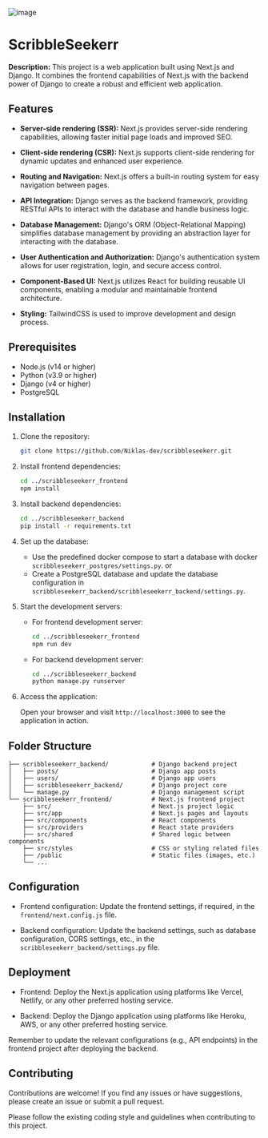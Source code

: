 ![image](https://github.com/Niklas-dev/scribbleseekerr/assets/84782843/6cdea475-bc79-4e4f-8e89-83dfe091ea2e)


# ScribbleSeekerr

**Description:** This project is a web application built using Next.js and Django. It combines the frontend capabilities of Next.js with the backend power of Django to create a robust and efficient web application.

## Features

- **Server-side rendering (SSR):** Next.js provides server-side rendering capabilities, allowing faster initial page loads and improved SEO.

- **Client-side rendering (CSR):** Next.js supports client-side rendering for dynamic updates and enhanced user experience.

- **Routing and Navigation:** Next.js offers a built-in routing system for easy navigation between pages.

- **API Integration:** Django serves as the backend framework, providing RESTful APIs to interact with the database and handle business logic.

- **Database Management:** Django's ORM (Object-Relational Mapping) simplifies database management by providing an abstraction layer for interacting with the database.

- **User Authentication and Authorization:** Django's authentication system allows for user registration, login, and secure access control.

- **Component-Based UI:** Next.js utilizes React for building reusable UI components, enabling a modular and maintainable frontend architecture.

- **Styling:** TailwindCSS is used to improve development and design process.

## Prerequisites

- Node.js (v14 or higher)
- Python (v3.9 or higher)
- Django (v4 or higher)
- PostgreSQL

## Installation

1. Clone the repository:

   ```bash
   git clone https://github.com/Niklas-dev/scribbleseekerr.git
   ```

2. Install frontend dependencies:

   ```bash
   cd ../scribbleseekerr_frontend
   npm install
   ```

3. Install backend dependencies:

   ```bash
   cd ../scribbleseekerr_backend
   pip install -r requirements.txt
   ```

4. Set up the database:

   - Use the predefined docker compose to start a database with docker `scribbleseekerr_postgres/settings.py`.
     or
   - Create a PostgreSQL database and update the database configuration in `scribbleseekerr_backend/scribbleseekerr_backend/settings.py`.

5. Start the development servers:

   - For frontend development server:

     ```bash
     cd ../scribbleseekerr_frontend
     npm run dev
     ```

   - For backend development server:

     ```bash
     cd ../scribbleseekerr_backend
     python manage.py runserver
     ```

6. Access the application:

   Open your browser and visit `http://localhost:3000` to see the application in action.

## Folder Structure

```
├── scribbleseekerr_backend/            # Django backend project
│   ├── posts/                          # Django app posts
│   ├── users/                          # Django app users
│   ├── scribbleseekerr_backend/        # Django project core
│   └── manage.py                       # Django management script
└── scribbleseekerr_frontend/           # Next.js frontend project
    ├── src/                            # Next.js project logic
    ├── src/app                         # Next.js pages and layouts
    ├── src/components                  # React components
    ├── src/providers                   # React state providers
    ├── src/shared                      # Shared logic between components
    ├── src/styles                      # CSS or styling related files
    ├── /public                         # Static files (images, etc.)
    └── ...
```

## Configuration

- Frontend configuration: Update the frontend settings, if required, in the `frontend/next.config.js` file.

- Backend configuration: Update the backend settings, such as database configuration, CORS settings, etc., in the `scribbleseekerr_backend/settings.py` file.

## Deployment

- Frontend: Deploy the Next.js application using platforms like Vercel, Netlify, or any other preferred hosting service.

- Backend: Deploy the Django application using platforms like Heroku, AWS, or any other preferred hosting service.

Remember to update the relevant configurations (e.g., API endpoints) in the frontend project after deploying the backend.

## Contributing

Contributions are welcome! If you find any issues or have suggestions, please create an issue or submit a pull request.

Please follow the existing coding style and guidelines when contributing to this project.

